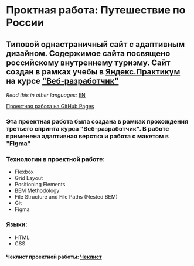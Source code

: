 # Проктная работа: Путешествие по России

## Типовой однастраничный сайт с адаптивным дизайном. Содержимое сайта посвящено российскому внутреннему туризму. Сайт создан в рамках учебы в [Яндекс.Практикум](https://praktikum.yandex.ru/) на курсе ["Веб-разработчик"](https://praktikum.yandex.ru/web/) 

*Read this in other languages:* [EN](https://github.com/MelnikovAleksei/russian-travel/blob/master/README.EN.md) 

[Проектная работа на GitHub Pages](https://melnikovaleksei.github.io/russian-travel/index) 

### Эта проектная работа была создана в рамках прохождения третьего спринта курса "Веб-разработчик". В работе применена адаптивная верстка и работа с макетом в ["Figma"](https://drive.google.com/file/d/1PA3d-rIn5ncNtcODT_42haGpmgquCk7t/view?usp=sharing) 

### Технологии в проектной работе: 
* Flexbox 
* Grid Layout 
* Positioning Elements 
* BEM Methodology 
* File Structure and File Paths (Nested BEM) 
* Git 
* Figma 

### Языки: 
* HTML 
* CSS 

#### Чеклист проектной работы: [Чеклист](https://code.s3.yandex.net/web-developer/checklists/new-program/checklist-3/index.html) 
